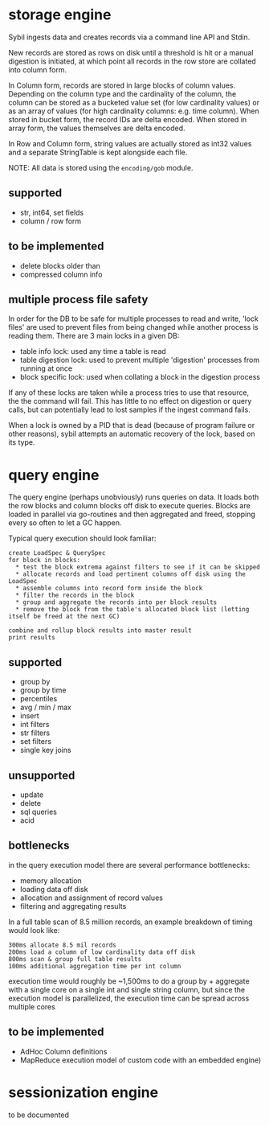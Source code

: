 storage engine
==============


Sybil ingests data and creates records via a command line API and Stdin. 

New records are stored as rows on disk until a threshold is hit or a manual
digestion is initiated, at which point all records in the row store are
collated into column form.

In Column form, records are stored in large blocks of column values. Depending
on the column type and the cardinality of the column, the column can be stored
as a bucketed value set (for low cardinality values) or as an array of values
(for high cardinality columns: e.g. time column). When stored in bucket form,
the record IDs are delta encoded. When stored in array form, the values
themselves are delta encoded.

In Row and Column form, string values are actually stored as int32 values and a
separate StringTable is kept alongside each file.

NOTE: All data is stored using the `encoding/gob` module.


supported
---------

* str, int64, set fields
* column / row form


to be implemented
-----------------

* delete blocks older than
* compressed column info


multiple process file safety
----------------------------

In order for the DB to be safe for multiple processes to read and write, 'lock
files' are used to prevent files from being changed while another process is
reading them. There are 3 main locks in a given DB:

* table info lock: used any time a table is read
* table digestion lock: used to prevent multiple 'digestion' processes from running at once
* block specific lock: used when collating a block in the digestion process

If any of these locks are taken while a process tries to use that resource, the
the command will fail. This has little to no effect on digestion or query
calls, but can potentially lead to lost samples if the ingest command fails.

When a lock is owned by a PID that is dead (because of program failure or other
reasons), sybil attempts an automatic recovery of the lock, based on its type.


query engine
============

The query engine (perhaps unobviously) runs queries on data. It loads both the row blocks
and column blocks off disk to execute queries. Blocks are loaded in parallel
via go-routines and then aggregated and freed, stopping every so often to let a
GC happen.

Typical query execution should look familiar:

    create LoadSpec & QuerySpec
    for block in blocks:
      * test the block extrema against filters to see if it can be skipped
      * allocate records and load pertinent columns off disk using the LoadSpec
      * assemble columns into record form inside the block
      * filter the records in the block
      * group and aggregate the records into per block results
      * remove the block from the table's allocated block list (letting itself be freed at the next GC)

    combine and rollup block results into master result
    print results



supported
---------

* group by
* group by time
* percentiles
* avg / min / max
* insert
* int filters
* str filters
* set filters
* single key joins



unsupported
-----------

* update
* delete
* sql queries
* acid



bottlenecks
-----------

in the query execution model there are several performance bottlenecks:

* memory allocation
* loading data off disk 
* allocation and assignment of record values
* filtering and aggregating results

In a full table scan of 8.5 million records, an example breakdown of timing would look like: 

    300ms allocate 8.5 mil records
    200ms load a column of low cardinality data off disk
    800ms scan & group full table results
    100ms additional aggregation time per int column

execution time would roughly be ~1,500ms to do a group by + aggregate with a
single core on a single int and single string column, but since the execution
model is parallelized, the execution time can be spread across multiple cores

to be implemented
-----------------

* AdHoc Column definitions
* MapReduce execution model of custom code with an embedded engine)


sessionization engine
=====================

to be documented
